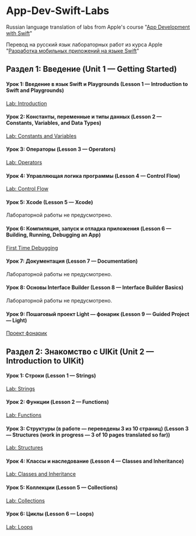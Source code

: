 # App-Dev-Swift-Labs
Russian language translation of labs from Apple's course "[App Development with Swift](https://itunes.apple.com/us/book/app-development-with-swift/id1219117996)"

Перевод на русский язык лабораторных работ из курса Apple "[Разработка мобильных приложений на языке Swift](https://itunes.apple.com/ru/book/app-development-with-swift/id1219117996)"


## Раздел 1: Введение (Unit 1 — Getting Started)

#### Урок 1: Введение в язык Swift и Playgrounds (Lesson 1 — Introduction to Swift and Playgrounds)
[Lab: Introduction](https://github.com/dbystruev/App-Dev-Swift-Labs/raw/master/Lab%20-%20Introduction.playground.zip)

#### Урок 2: Константы, переменные и типы данных (Lesson 2 — Constants, Variables, and Data Types)
[Lab: Constants and Variables](https://github.com/dbystruev/App-Dev-Swift-Labs/raw/master/Lab%20-%20Constants%20and%20Variables.playground.zip)

#### Урок 3: Операторы (Lesson 3 — Operators)
[Lab: Operators](https://github.com/dbystruev/App-Dev-Swift-Labs/raw/master/Lab%20-%20Operators.playground.zip)

#### Урок 4: Управляющая логика программы (Lesson 4 — Control Flow)
[Lab: Control Flow](https://github.com/dbystruev/App-Dev-Swift-Labs/raw/master/Lab%20-%20Control%20Flow.playground.zip)

#### Урок 5: Xcode (Lesson 5 — Xcode)
Лабораторной работы не предусмотрено.

#### Урок 6: Компиляция, запуск и отладка приложения (Lesson 6 — Building, Running, Debugging an App)
[First Time Debugging](https://github.com/dbystruev/App-Dev-Swift-Labs/raw/master/FirstTimeDebugging.zip)

#### Урок 7: Документация (Lesson 7 — Documentation)
Лабораторной работы не предусмотрено.

#### Урок 8: Основы Interface Builder (Lesson 8 — Interface Builder Basics)
Лабораторной работы не предусмотрено.

#### Урок 9: Пошаговый проект Light — фонарик (Lesson 9 — Guided Project — Light)
[Проект фонарик](https://github.com/dbystruev/Guided-Project-Light)


## Раздел 2: Знакомство с UIKit (Unit 2 — Introduction to UIKit)

#### Урок 1: Строки (Lesson 1 — Strings)
[Lab: Strings](https://github.com/dbystruev/App-Dev-Swift-Labs/raw/master/Lab%20-%20Strings.playground.zip)

#### Урок 2: Функции (Lesson 2 — Functions)
[Lab: Functions](https://github.com/dbystruev/App-Dev-Swift-Labs/raw/master/Lab%20-%20Functions.playground.zip)

#### Урок 3: Структуры (в работе — переведены 3 из 10 страниц) (Lesson 3 — Structures (work in progress — 3 of 10 pages translated so far))
[Lab: Structures](https://github.com/dbystruev/App-Dev-Swift-Labs/raw/master/Lab%20-%20Structures.playground.zip)

#### Урок 4: Классы и наследование (Lesson 4 — Classes and Inheritance)
[Lab: Classes and Inheritance](https://github.com/dbystruev/App-Dev-Swift-Labs/raw/master/Lab%20-%20Classes.playground.zip)

#### Урок 5:  Коллекции (Lesson 5 — Collections)
[Lab: Collections](https://github.com/dbystruev/App-Dev-Swift-Labs/raw/master/Lab%20-%20Collections.playground.zip)

#### Урок 6: Циклы (Lesson 6 — Loops)
[Lab: Loops](https://github.com/dbystruev/App-Dev-Swift-Labs/raw/master/Lab%20-%20Loops.playground.zip)
